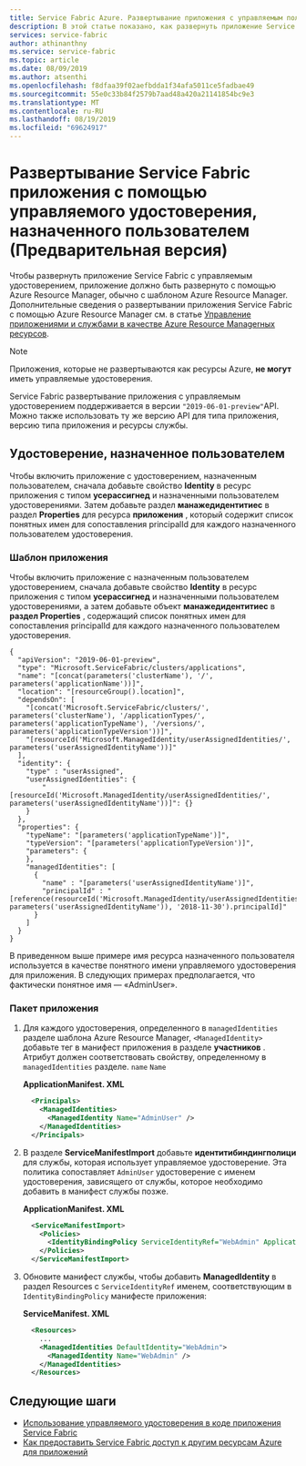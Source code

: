 ```yaml
---
title: Service Fabric Azure. Развертывание приложения с управляемым пользователем удостоверением | Документация Майкрософт
description: В этой статье показано, как развернуть приложение Service Fabric с управляемым удостоверением, назначенным пользователем.
services: service-fabric
author: athinanthny
ms.service: service-fabric
ms.topic: article
ms.date: 08/09/2019
ms.author: atsenthi
ms.openlocfilehash: f8dfaa39f02aefbdda1f34afa5011ce5fadbae49
ms.sourcegitcommit: 55e0c33b84f2579b7aad48a420a21141854bc9e3
ms.translationtype: MT
ms.contentlocale: ru-RU
ms.lasthandoff: 08/19/2019
ms.locfileid: "69624917"
---
```

# <a name="deploy-service-fabric-application-with-a-user-assigned-managed-identity-preview"></a>Развертывание Service Fabric приложения с помощью управляемого удостоверения, назначенного пользователем (Предварительная версия)

Чтобы развернуть приложение Service Fabric с управляемым удостоверением, приложение должно быть развернуто с помощью Azure Resource Manager, обычно с шаблоном Azure Resource Manager. Дополнительные сведения о развертывании приложения Service Fabric с помощью Azure Resource Manager см. в статье [Управление приложениями и службами в качестве Azure Resource Managerных ресурсов](service-fabric-application-arm-resource.md).

> [!NOTE] 
> 
> Приложения, которые не развертываются как ресурсы Azure, **не могут** иметь управляемые удостоверения. 
>
> Service Fabric развертывание приложения с управляемым удостоверением поддерживается в версии `"2019-06-01-preview"`API. Можно также использовать ту же версию API для типа приложения, версию типа приложения и ресурсы службы.
>

## <a name="user-assigned-identity"></a>Удостоверение, назначенное пользователем

Чтобы включить приложение с удостоверением, назначенным пользователем, сначала добавьте свойство **Identity** в ресурс приложения с типом **усерассигнед** и назначенными пользователем удостоверениями. Затем добавьте раздел **манажедидентитиес** в раздел **Properties** для ресурса **приложения** , который содержит список понятных имен для сопоставления principalId для каждого назначенного пользователем удостоверения.

### <a name="application-template"></a>Шаблон приложения

Чтобы включить приложение с назначенным пользователем удостоверением, сначала добавьте свойство **Identity** в ресурс приложения с типом **усерассигнед** и назначенными пользователем удостоверениями, а затем добавьте объект **манажедидентитиес** в  **раздел Properties** , содержащий список понятных имен для сопоставления principalId для каждого назначенного пользователем удостоверения.

    {
      "apiVersion": "2019-06-01-preview",
      "type": "Microsoft.ServiceFabric/clusters/applications",
      "name": "[concat(parameters('clusterName'), '/', parameters('applicationName'))]",
      "location": "[resourceGroup().location]",
      "dependsOn": [
        "[concat('Microsoft.ServiceFabric/clusters/', parameters('clusterName'), '/applicationTypes/', parameters('applicationTypeName'), '/versions/', parameters('applicationTypeVersion'))]",
        "[resourceId('Microsoft.ManagedIdentity/userAssignedIdentities/', parameters('userAssignedIdentityName'))]"
      ],
      "identity": {
        "type" : "userAssigned",
        "userAssignedIdentities": {
            "[resourceId('Microsoft.ManagedIdentity/userAssignedIdentities/', parameters('userAssignedIdentityName'))]": {}
        }
      },
      "properties": {
        "typeName": "[parameters('applicationTypeName')]",
        "typeVersion": "[parameters('applicationTypeVersion')]",
        "parameters": {
        },
        "managedIdentities": [
          {
            "name" : "[parameters('userAssignedIdentityName')]",
            "principalId" : "[reference(resourceId('Microsoft.ManagedIdentity/userAssignedIdentities/', parameters('userAssignedIdentityName')), '2018-11-30').principalId]"
          }
        ]
      }
    }

В приведенном выше примере имя ресурса назначенного пользователя используется в качестве понятного имени управляемого удостоверения для приложения. В следующих примерах предполагается, что фактически понятное имя — «AdminUser».

### <a name="application-package"></a>Пакет приложения

1. Для каждого удостоверения, определенного в `managedIdentities` разделе шаблона Azure Resource Manager, `<ManagedIdentity>` добавьте тег в манифест приложения в разделе **участников** . Атрибут должен соответствовать свойству, определенному в `managedIdentities` разделе. `name` `Name`

    **ApplicationManifest. XML**

    ```xml
      <Principals>
        <ManagedIdentities>
          <ManagedIdentity Name="AdminUser" />
        </ManagedIdentities>
      </Principals>
    ```

2. В разделе **ServiceManifestImport** добавьте **идентитибиндингполици** для службы, которая использует управляемое удостоверение. Эта политика сопоставляет `AdminUser` удостоверение с именем удостоверения, зависящего от службы, которое необходимо добавить в манифест службы позже.

    **ApplicationManifest. XML**

    ```xml
      <ServiceManifestImport>
        <Policies>
          <IdentityBindingPolicy ServiceIdentityRef="WebAdmin" ApplicationIdentityRef="AdminUser" />
        </Policies>
      </ServiceManifestImport>
    ```

3. Обновите манифест службы, чтобы добавить **ManagedIdentity** в раздел Resources с `ServiceIdentityRef` именем, соответствующим в `IdentityBindingPolicy` манифесте приложения:

    **ServiceManifest. XML**

    ```xml
      <Resources>
        ...
        <ManagedIdentities DefaultIdentity="WebAdmin">
          <ManagedIdentity Name="WebAdmin" />
        </ManagedIdentities>
      </Resources>
    ```

## <a name="next-steps"></a>Следующие шаги

* [Использование управляемого удостоверения в коде приложения Service Fabric](how-to-managed-identity-service-fabric-app-code.md)
* [Как предоставить Service Fabric доступ к другим ресурсам Azure для приложений](how-to-grant-access-other-resources.md)
